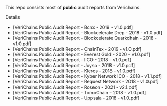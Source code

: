 This repo consists most of **public** audit reports from Verichains.

Details 

  * [VeriChains Public Audit Report - Bcnx - 2019 - v1.0.pdf]
  * [VeriChains Public Audit Report - Blockcelerate Drep - 2018 - v1.0.pdf]
  * [VeriChains Public Audit Report - Blockcelerate Quarkchain - 2018 - v1.0.pdf]
  * [VeriChains Public Audit Report - ChainTex - 2019 - v1.0.pdf]
  * [VeriChains Public Audit Report - Everest Gold - 2020 - v1.0.pdf]
  * [VeriChains Public Audit Report - IICO - 2018 - v1.0.pdf]
  * [VeriChains Public Audit Report - Joyso - 2018 - v1.0.pdf]
  * [VeriChains Public Audit Report - Kleros - 2018 - v1.0.pdf]
  * [VeriChains Public Audit Report - Kyber Network ICO - 2018 - v1.1.pdf]
  * [VeriChains Public Audit Report - Request Network - 2018 - v1.0.pdf]
  * [VeriChains Public Audit Report - Roseon - 2021 - v2.1.pdf]
  * [VeriChains Public Audit Report - TomoChain - 2018 - v1.0.pdf]
  * [VeriChains Public Audit Report - Uppsala - 2018 - v1.0.pdf]
